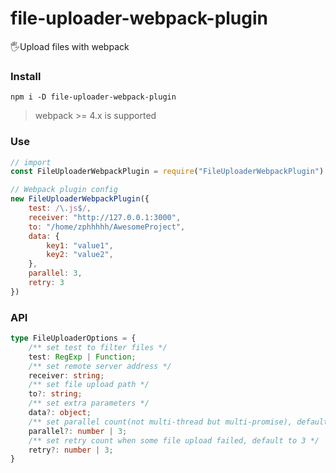 # file-uploader-webpack-plugin

🖐Upload files with webpack

### Install

``` shell
npm i -D file-uploader-webpack-plugin
```

> webpack >= 4.x is supported

### Use

``` javascript
// import
const FileUploaderWebpackPlugin = require("FileUploaderWebpackPlugin")

// Webpack plugin config
new FileUploaderWebpackPlugin({
    test: /\.js$/,
    receiver: "http://127.0.0.1:3000",
    to: "/home/zphhhhh/AwesomeProject",
    data: {
        key1: "value1",
        key2: "value2",
    },
    parallel: 3,
    retry: 3
})
```

### API

``` typescript
type FileUploaderOptions = {
    /** set test to filter files */
    test: RegExp | Function;
    /** set remote server address */
    receiver: string;
    /** set file upload path */
    to?: string;
    /** set extra parameters */
    data?: object;
    /** set parallel count(not multi-thread but multi-promise), default to 3 */
    parallel?: number | 3;
    /** set retry count when some file upload failed, default to 3 */
    retry?: number | 3;
}
```

